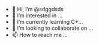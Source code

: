 - 👋 Hi, I’m @sdggdsds
- 👀 I’m interested in ...
- 🌱 I’m currently learning C+...
- 💞️ I’m looking to collaborate on ...
- 📫 How to reach me ...

<!---
sdggdsds/sdggdsds is a ✨ special ✨ repository because its `README.md` (this file) appears on your GitHub profile.
You can click the Preview link to take a look at your changes.
--->
